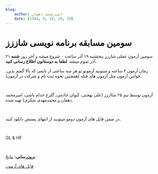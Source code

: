 ```yaml
---
blog:
    author: امیرمحمد دهقان
    date: [1394, 9, 18, 19, 19]
---
```

# سومین مسابقه برنامه نویسی شاززز

<div class="cnt">
<p>سومین آزمون عملی شاززز پنجشنبه ۱۹ آذر ساعت ۰ شروع میشه و آخر روز <b>شنبه </b>۲۱ آذر تموم میشه. <b>لطفا به دوستاتون اطلاع رسانی کنید.</b></p>
<p>زمان آزمون ۳ ساعته و میتونید آزمونو تو هر سه ساعتی از تایمی که بالا گفتم بدین. قوانین آزمون مثل آزمون های قبله (همچنین نحوه ثبت نام و شرکت در آزمون).</p>
<p><br/></p>
<p>آزمون توسط تیم ۲۵ شااززز (علی بهجتی، کیوان خادمی، گلرخ خدام باشی، امیرمحمد دهقان و محمدمهدی شکری) تهیه شده.</p>
<p><br/></p>
<p>در ضمن فایل های‌ آزمون دومو میتونید از انتهای پستش دانلود کنید.</p>
<p><br/></p>
<p>GL &amp; HF</p>
<p><br/></p>
<p><b>َبروزرسانی:‌</b> <a href="http://bayanbox.ir/download/6184061717566530659/ranking3.pdf">نتایج</a></p>
<p><a href="http://bayanbox.ir/download/5647936234363018019/shaazzz3.7z">فایل های آزمون</a></p>
</div>

